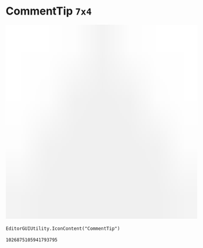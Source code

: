 # CommentTip `7x4`
<img src="/img/CommentTip.png" width=512 height=512>

``` CSharp
EditorGUIUtility.IconContent("CommentTip")
```
```
1026875105941793795
```
